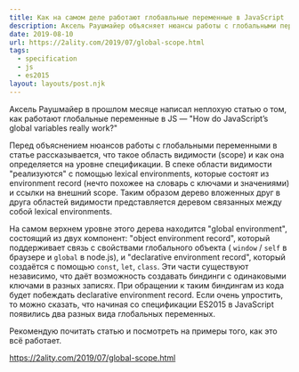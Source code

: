 ```yaml
---
title: Как на самом деле работают глобавльные переменные в JavaScript
description: Аксель Раушмайер объясняет нюансы работы с глобальными переменными в JavaScript
date: 2019-08-10
url: https://2ality.com/2019/07/global-scope.html
tags:
  - specification
  - js
  - es2015
layout: layouts/post.njk
---
```

Аксель Раушмайер в прошлом месяце написал неплохую статью о том, как работают глобальные переменные в JS — "How do JavaScript’s global variables really work?"

Перед объяснением нюансов работы с глобальными переменными в статье рассказывается, что такое область видимости (scope) и как она определяется на уровне спецификации. В спеке области видимости "реализуются" с помощью lexical environments, которые состоят из environment record (нечто похожее на словарь с ключами и значениями) и ссылки на внешний scope. Таким образом дерево вложенных друг в друга областей видимости представляется деревом связанных между собой lexical environments.

На самом верхнем уровне этого дерева находится "global environment", состоящий из двух компонент: "object environment record", который поддерживает связь с свойствами глобального объекта ( `window` / `self` в браузере и `global` в node.js), и "declarative environment record", который создаётся с помощью `const`, `let`, `class`. Эти части существуют независимо, что даёт возможность создавать биндинги с одинаковыми ключами в разных записях. При обращении к таким биндингам из кода будет побеждать declarative environment record. Если очень упростить, то можно сказать, что начиная со спецификации ES2015 в JavaScript появились два разных вида глобальных переменных.

Рекомендую почитать статью и посмотреть на примеры того, как это всё работает.

https://2ality.com/2019/07/global-scope.html
